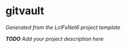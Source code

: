 ﻿# gitvault

_Generated from the LclFsNet6 project template_

_**TODO** Add your project description here_
